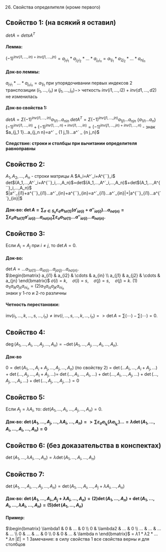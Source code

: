 26. Свойства определителя (кроме первого)
## Свойство 1: (на всякий я оставил) 
$detA=detsA^T$  
#### Лемма: 
$(-1)^{inv(i1,...,in)+inv(j1,...,jn)} = a_{j_1 i_1}*a_{j_2 i_2}*...*a_{j_n i_n}=a_{1 j_1}*a_{2 j_2}*...*a_{n j_n}$
#### Док-во леммы:
$a_{j_1 i_1}*...*a_{j_n i_n}=a_{1 j_1}$ при упорядочивании первых индексов 2 транспозиции $(i_1,...,i_n)$ и $(j_1, ..., j_n) ->$ четкость ${inv(i1,...,i2)+inv(d1,...,d2)}$ не изменилась 
#### Док-во свойства 1:
$detA=\Sigma(-1)^{inv(i1,...,in)}a_{1 i1}...a_{n in}$
$detA^T=\Sigma(-1)^{inv(j1,...,jn)}a_{1 j1}...a_{n jn}$ 
{$a_{1i1}...a_{n}$}
$(-1)^{inv(i1,...,in)} + (-1)^{inv(1,...,n)+inv(i1,...,in)} = (-1)^{inv(j1,...,jn)+inv(1,...,n)}$ - знак $a_{j_1 1}...a_{j_n n}=a^` _ {1 j_1}...a^` _ {n j_n}$  
#### Следствие: строки и столбцы при вычитании определителя равноправны


## Свойство 2: 
$A_1,A_2,...,A_n$ - строки матрицы А
$A_i=A^`_i+A^{``}_i$ 
det$(A_1,...,A^`_i+A^{``}_i,...,A_n)$=det$(A_1,...,A^`_i,...,A_n)$+det$(A_1,...,A^{``}_i,...,A_n)$ 
$|a^`_{i1}+a^{``}_{i1}...a^`_{in}+a^{``}_{in}=a^`_{i1}...a^`_{in}|+|a^{``}_{i1}...a^{``}_{in}|$ 
#### Док-во: $\det A = \sum_{\sigma \in S_n} \varepsilon_\sigma a_{1\sigma(1)} \left(a'_{i\sigma(i)} + a''_{i\sigma(i)}\right) ... a_{n\sigma(n)} =\sum \varepsilon_\sigma a_{1\sigma(1)} a'_{i\sigma(i)} ... a_{n\sigma(n)}  \sum \varepsilon_\sigma a_{1\sigma(1)} ... a''_{i\sigma(i)} ... a_{n\sigma(n)}.$ 

## Свойство 3: 
Если $A_i = A_j$ при $i \neq j$, то $\det A = 0$.
#### Док-во:
$\det A = ... a_{1\sigma(1)} ... a_{i\sigma(i)} ... a_{j\sigma(j)} ... a_{n\sigma(n)}.$  
$\begin{bmatrix} a_{i1} & a_{i2} & \cdots & a_{in} \\ a_{j1} & a_{j2} & \cdots & a_{jn} \end{bmatrix}$
$\sigma(i) = k, \quad \sigma(i) = s, \quad \sigma(j) = s, \quad \sigma(j) = k.$
(1) $a_{1i} a_{ik} a_{js} a_{ni_n} = (2)a_{1i} a_{is} a_{jk} a_{ni_n}$   
знаки у 1-го и 2-го различны
#### Четность перестановки:
$\text{inv}(i_1, ..., k, ..., s, ..., i_n) \neq \text{inv}(i, ..., s, ..., k, ..., i_n) => \det A = \sum (\cdots) - \sum (\cdots) = 0.$


## Свойство 4:
$\deg \left( A_1, \ldots, A_i, \ldots, A_j, \ldots, A_n \right) = - \det \left( A_1, \ldots, A_j, \ldots, A_i, \ldots, A_n \right).$
#### Док-во
$0 = \det \left( A_1, \ldots, A_i + A_j, \ldots, A_j, \ldots, A_n \right)$ (по свойству 2) = $\det ( ...A_i, ... ,A_i + A_j, ...) +\det ( ..., A_j, ..., A_i+A_j,...) =$ $\det(..., A_i, ... , A_i,...) + \det(..., A_i, ... , A_j,...) +\det(..., A_j, ... , A_i,...) +\det(..., A_j, ... , A_j,...) = 0$ 

## Свойство 5: 
Если $A_j = \lambda A_i$, то: $det \left( A_1, \ldots, A_i, \ldots, A_j, \ldots, A_n \right) = 0.$
#### Док-во: $\det ( A_1, ..., A_j, ..., \lambda A_i, ..., A_n) =>\sum \varepsilon_\sigma a_{i_k} ( \lambda a_{i_{k'}}) ...= \lambda \det( A_1, ..., A_i, ..., A_i, ..., A_n)=0$


## Свойство 6: (без доказательства в конспектах)
$\det(A_1,...,\lambda A_i,...,A_n)=\lambda \det(A_1,...,A_i,...,A_n)$ 


## Свойство 7: 
$\det ( A_1, ..., A_i, ...,A_j, ..., A_n) = \det( A_1, ..., A_i, ..., A_j+\lambda A_i, ..., A_n)$ 
#### Док-во: $\det ( A_1, ..., A_i,,A_j + \lambda A_i, ..., A_n) = (2) \det( A_1, ..., A_n) + \det(A_1,...,A_i,...,\lambda A_i,...,A_n)= (5) \det(A_1,...,A_n)$
#### Пример: 
$\begin{bmatrix} \lambda1 & 0 & ... & 0 \\ 0 & \lambda2 & ... & 0 \\ ... & ... & ... & ... \\ 0 & ... & ... & 0 \\ 0 & 0 & ... & \lambda n \end{bmatrix}$ = $\lambda1*\lambda2*...*\lambda n$ $|E|=1$ 
Замечание: в силу свойства 1 все свойства верны и для столбцов
